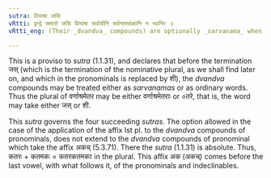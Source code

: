 ```yaml
---
sutra: विभाषा जसि
vRtti: द्वन्द्वे समासे जसि विभाषा सर्वादीनि सर्वनामसंज्ञानि न भवन्ति ॥
vRtti_eng: (Their _dvandva_ compounds) are optionally _sarvanama_ when the nominative plural termination _jas_ follows.

---
```

This is a proviso to _sutra_ (1.1.31), and declares that before the termination जस् (which is the termination of the nominative plural, as we shall find later on, and which in the pronominals is replaced by शी), the _dvandva_ compounds may be treated either as _sarvanamas_ or as ordinary words. Thus the plural of वर्णाश्रमेतर may be either  वर्णाश्रमेतराः or ०तरे, that is, the word may take either जस् or शी.

This _sutra_ governs the four succeeding _sutras_. The option allowed in the case of the application of the affix Ist pl. to the _dvandva_ compounds of pronominals, does not extend to the _dvandva_ compounds of pronominal which take the affix अकच् (5.3.71). There the _sutra_ (1.1.31) is absolute. Thus, कतरः + कतमकः = कतरकतमकाः in the plural. This affix अक (अकच्) comes before the last vowel, with what follows it, of the pronominals and indeclinables.